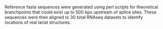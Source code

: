 Reference fasta sequences were generated using perl scripts for theoretical branchpoints that could exist up to 500 bps upstream of splice sites. These sequences were then aligned to 30 total RNAseq datasets to identify locations of real lariat structures.

